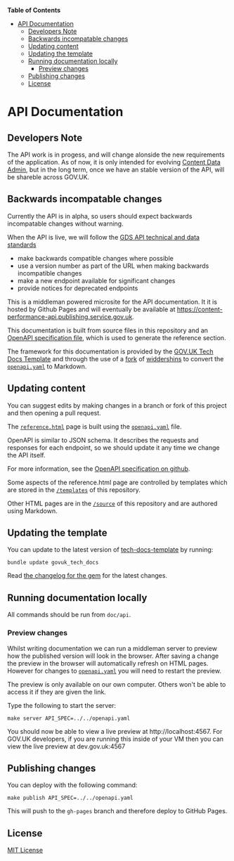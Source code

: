 <!-- markdown-toc start - Don't edit this section. Run M-x markdown-toc-refresh-toc -->
**Table of Contents**

- [API Documentation](#api-documentation)
    - [Developers Note](#developers-note)
    - [Backwards incompatable changes](#backwards-incompatable-changes)
    - [Updating content](#updating-content)
    - [Updating the template](#updating-the-template)
    - [Running documentation locally](#running-documentation-locally)
        - [Preview changes](#preview-changes)
    - [Publishing changes](#publishing-changes)
    - [License](#license)

<!-- markdown-toc end -->

# API Documentation

## Developers Note

The API work is in progess, and will change alonside the new requirements of the
application. As of now, it is only intended for evolving [Content Data
Admin](https://github.com/alphagov/content-data-admin), but in the long term,
once we have an stable version of the API, will be shareble across GOV.UK.

## Backwards incompatable changes

Currently the API is in alpha, so users should expect backwards incompatable changes without warning.

When the API is live, we will follow the [GDS API technical and data standards](https://www.gov.uk/guidance/gds-api-technical-and-data-standards#iterate-your-api)
- make backwards compatible changes where possible
- use a version number as part of the URL when making backwards incompatible changes
- make a new endpoint available for significant changes
- provide notices for deprecated endpoints

This is a middleman powered microsite for the API documentation. It
it is hosted by Github Pages and will eventually be available at https://content-performance-api.publishing.service.gov.uk.

This documentation is built from source files in this repository and an
[OpenAPI specification file](https://github.com/OAI/OpenAPI-Specification), which is used to generate the reference section.

The framework for this documentation
is provided by the [GOV.UK Tech Docs Template][tech-docs-template] and through
the use of a [fork][forked-widdershins] of [widdershins][widdershins] to
convert the [`openapi.yaml`][openapi] to Markdown.

## Updating content
You can suggest edits by making changes in a branch or fork of this project and then opening a pull request.

The [`reference.html`][reference-page] page is built using the [`openapi.yaml`][openapi] file.

OpenAPI is similar to JSON schema. It describes the requests and responses for each endpoint, so we should update it any time we change the API itself.

For more information, see the [OpenAPI specification on github](https://github.com/OAI/OpenAPI-Specification/blob/master/versions/3.0.0.md).

Some aspects of the reference.html
page are controlled by templates which are stored in the
[`/templates`][templates-dir] of this repository.

Other HTML pages are in the [`/source`][source-dir] of this repository and are
authored using Markdown.

## Updating the template

You can update to the latest version of [tech-docs-template][] by running:

```
bundle update govuk_tech_docs
```

Read [the changelog for the gem][gem-changelog] for the latest changes.

[gem-changelog]: https://github.com/alphagov/tech-docs-gem/blob/master/CHANGELOG.md

## Running documentation locally

All commands should be run from `doc/api`.

### Preview changes

Whilst writing documentation we can run a middleman server to preview how the
published version will look in the browser. After saving a change the preview in
the browser will automatically refresh on HTML pages. However for changes to
[`openapi.yaml`][openapi] you will need to restart the preview.

The preview is only available on our own computer. Others won't be able to
access it if they are given the link.

Type the following to start the server:

```
make server API_SPEC=../../openapi.yaml
```

You should now be able to view a live preview at http://localhost:4567. For
GOV.UK developers, if you are running this inside of your VM then you can view
the live preview at dev.gov.uk:4567

## Publishing changes

You can deploy with the following command:

```
make publish API_SPEC=../../openapi.yaml
```

This will push to the `gh-pages` branch and therefore deploy to GitHub Pages.

## License

[MIT License](LICENSE)

[forked-widdershins]: https://github.com/alphagov/widdershins
[widdershins]: https://github.com/Mermade/widdershins
[openapi]: https://github.com/alphagov/content-performance-manager/blob/master/openapi.yaml
[content-store]: https://github.com/alphagov/content-store
[templates-dir]: https://github.com/alphagov/govuk-content-api-docs/tree/master/templates
[source-dir]: https://github.com/alphagov/govuk-content-api-docs/tree/master/source
[reference-page]: https://content-api.publishing.service.gov.uk/reference.html
[tech-docs-template]: https://github.com/alphagov/tech-docs-template
[rvm]: https://www.ruby-lang.org/en/documentation/installation/#managers
[bundler]: http://bundler.io/
